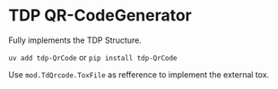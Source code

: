 # TDP QR-CodeGenerator
Fully implements the TDP Structure.

```uv add tdp-QrCode``` or ```pip install tdp-QrCode```

Use ```mod.TdQrcode.ToxFile``` as refference to implement the external tox.
